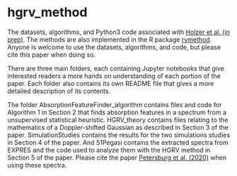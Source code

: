 # hgrv_method
The datasets, algorithms, and Python3 code associated with [Holzer et al. (in prep)](https://arxiv.org/abs/2005.14083). The methods are also implemented in the R package [rvmethod](https://cran.r-project.org). Anyone is welcome to use the datasets, algorithms, and code, but please cite this paper when doing so.

There are three main folders, each containing Jupyter notebooks that give interested readers a more hands on understanding of each portion of the paper. Each folder also contains its own README file that gives a more detailed description of its contents. 

The folder AbsorptionFeatureFinder_algorithm contains files and code for Algorithm 1 in Section 2 that finds absorption features in a spectrum from a unsupervised statistical heuristic. HGRV_theory contains files relating to the mathematics of a Doppler-shifted Gaussian as described in Section 3 of the paper. SimulationStudies contains the results for the two simulations studies in Section 4 of the paper. And 51Pegasi contains the extracted spectra from EXPRES and the code used to analyze them with the HGRV method in Section 5 of the paper. Please cite the paper [Petersburg et al. (2020)](https://arxiv.org/abs/2003.08851) when using these spectra.
